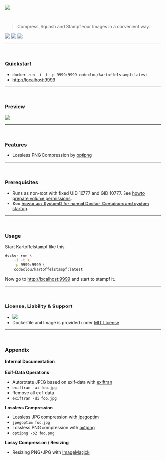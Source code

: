 [![](https://codeclou.github.io/kartoffelstampf/img/kartoffelstampf.svg)](https://github.com/codeclou/kartoffelstampf/)


<p>&nbsp;</p>

> Compress, Squash and Stampf your Images in a convenient way.

[![](https://codeclou.github.io/doc/badges/generated/docker-image-size-19.svg)](https://hub.docker.com/r/codeclou/kartoffelstampf/tags/) [![](https://codeclou.github.io/doc/badges/generated/docker-from-alpine-3.5.svg)](https://alpinelinux.org/) [![](https://codeclou.github.io/doc/badges/generated/docker-run-as-non-root.svg)](https://docs.docker.com/engine/reference/builder/#/user)

-----
 
<p>&nbsp;</p>

### Quickstart

 * `docker run -i -t -p 9999:9999 codeclou/kartoffelstampf:latest`
 * [http://localhost:9999](http://localhost:9999)


-----

&nbsp;

### Preview

[![](https://codeclou.github.io/kartoffelstampf/img/demo.gif)](https://github.com/codeclou/kartoffelstampf/)


-----

&nbsp;

### Features

 * Lossless PNG Compression by [optipng](https://de.wikipedia.org/wiki/OptiPNG)


-----

&nbsp;

### Prerequisites

 * Runs as non-root with fixed UID 10777 and GID 10777. See [howto prepare volume permissions](https://github.com/codeclou/doc/blob/master/docker/README.md).
 * See [howto use SystemD for named Docker-Containers and system startup](https://github.com/codeclou/doc/blob/master/docker/README.md).

-----

&nbsp;


### Usage


Start Kartoffelstampf like this.

```bash
docker run \
    -i -t \
    -p 9999:9999 \
    codeclou/kartoffelstampf:latest
```

Now go to [http://localhost:9999](http://localhost:9999) and start to stampf it. 



-----

&nbsp;

### License, Liability & Support

 * [![](https://codeclou.github.io/doc/docker-warranty-notice.svg?v1)](https://github.com/codeclou/kartoffelstampf/blob/master/LICENSE.md)
 * Dockerfile and Image is provided under [MIT License](https://github.com/codeclou/kartoffelstampf/blob/master/LICENSE.md)

-----

&nbsp;

### Appendix


#### Internal Documentation

**Exif-Data Operations**

 * Autorotate JPEG based on exif-data with [exiftran](http://manpages.ubuntu.com/manpages/zesty/man1/exiftran.1.html)
  * `exiftran -ai foo.jpg`
 * Remove all exif-data  
  * `exiftran -di foo.jpg`

**Lossless Compression**

 * Lossless JPG compression with [jpegoptim](https://github.com/tjko/jpegoptim)
  * `jpegoptim foo.jpg`
 * Lossless PNG compression with [optipng](https://de.wikipedia.org/wiki/OptiPNG)
  * `optipng -o2 foo.png`

**Lossy Compression / Resizing**

 * Resizing PNG+JPG with [ImageMagick](https://de.wikipedia.org/wiki/ImageMagick)
